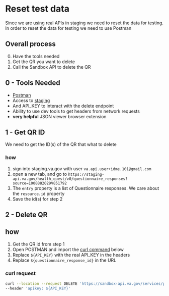 <!-- markdownlint-disable no-duplicate-heading -->

# Reset test data

Since we are using real APIs in staging we need to reset the data for testing. In order to reset the data for testing we need to use Postman

## Overall process

0. Have the tools needed
1. Get the QR you want to delete
2. Call the Sandbox API to delete the QR

## 0 - Tools Needed

- [Postman](https://www.postman.com/)
- Access to [staging](https://staging.va.gov/health-care/health-questionnaires/questionnaires)
- And API_KEY to interact with the delete endpoint
- Ability to use dev tools to get headers from network requests
- **very helpful** JSON viewer browser extension

## 1 - Get QR ID

We need to get the ID(s) of the QR that what to delete

### how

1. sign into staging.va.gov with user `va.api.user+idme.101@gmail.com`
2. open a new tab, and go to `https://staging-api.va.gov/health_quest/v0/questionnaire_responses?source=1008882029V851792`
3. The `entry` property is a list of Questionnaire responses. We care about the `resource.id` property
4. Save the id(s) for step 2

## 2 - Delete QR

## how

1. Get the QR id from step 1
2. Open POSTMAN and import the [curl command](#curl-request) below
3. Replace `${API_KEY}` with the real API_KEY in the headers
4. Replace `${questionnaire_response_id}` in the URL

### curl request

```sh
curl --location --request DELETE 'https://sandbox-api.va.gov/services/pgd/v0/sandbox-data/r4/QuestionnaireResponse/${questionnaire_response_id}' \
--header 'apikey: ${API_KEY}'
```
